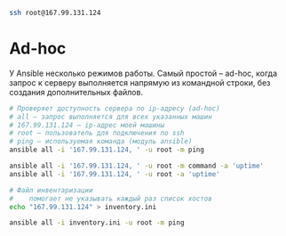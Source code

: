 ```bash
ssh root@167.99.131.124
```

# Ad-hoc

У Ansible несколько режимов работы. Самый простой – ad-hoc, когда запрос к серверу выполняется напрямую из командной строки, без создания дополнительных файлов.

```bash
# Проверяет доступность сервера по ip-адресу (ad-hoc)
# all – запрос выполняется для всех указанных машин
# 167.99.131.124 – ip-адрес моей машины
# root – пользователь для подключения по ssh
# ping – используемая команда (модуль ansible)
ansible all -i '167.99.131.124, ' -u root -m ping

ansible all -i '167.99.131.124, ' -u root -m command -a 'uptime'
ansible all -i '167.99.131.124, ' -u root -a 'uptime'

# Файл инвентаризации
#    помогает не указывать каждый раз список хостов
echo "167.99.131.124" > inventory.ini

ansible all -i inventory.ini -u root -m ping
```

